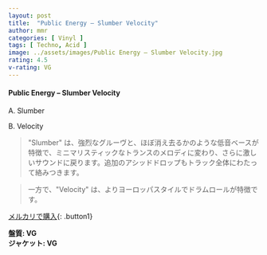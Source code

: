 ```yaml
---
layout: post
title:  "Public Energy – Slumber Velocity"
author: mmr
categories: [ Vinyl ]
tags: [ Techno, Acid ]
image: ../assets/images/Public Energy – Slumber Velocity.jpg
rating: 4.5
v-rating: VG
---
```


#### Public Energy – Slumber Velocity

A. Slumber

B. Velocity

> "Slumber" は、強烈なグルーヴと、ほぼ消え去るかのような低音ベースが特徴で、ミニマリスティックなトランスのメロディに変わり、さらに激しいサウンドに戻ります。追加のアシッドドロップもトラック全体にわたって絡みつきます。

> 一方で、"Velocity" は、よりヨーロッパスタイルでドラムロールが特徴です。

[メルカリで購入](https://jp.mercari.com/item/m21565192734){: .button1}

<div class="mt-4 mb-4 d-flex align-items-center">
<strong class="mr-1">盤質: VG</strong>
</div>
<div class="mt-4 mb-4 d-flex align-items-center">
<strong class="mr-1">ジャケット: VG</strong>
</div>
